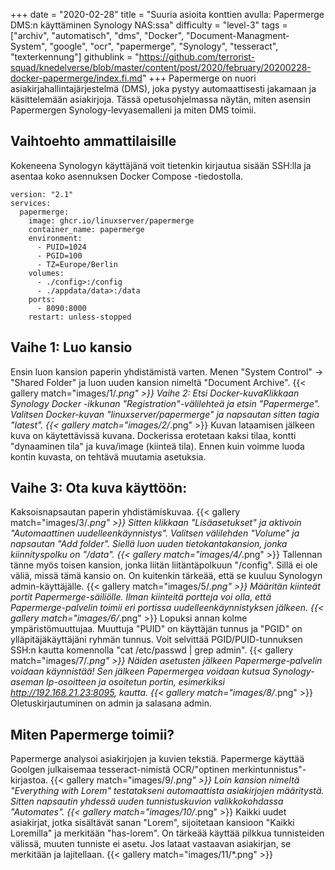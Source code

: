+++
date = "2020-02-28"
title = "Suuria asioita konttien avulla: Papermerge DMS:n käyttäminen Synology NAS:ssa"
difficulty = "level-3"
tags = ["archiv", "automatisch", "dms", "Docker", "Document-Managment-System", "google", "ocr", "papermerge", "Synology", "tesseract", "texterkennung"]
githublink = "https://github.com/terrorist-squad/knedelverse/blob/master/content/post/2020/february/20200228-docker-papermerge/index.fi.md"
+++
Papermerge on nuori asiakirjahallintajärjestelmä (DMS), joka pystyy automaattisesti jakamaan ja käsittelemään asiakirjoja. Tässä opetusohjelmassa näytän, miten asensin Papermergen Synology-levyasemalleni ja miten DMS toimii.
## Vaihtoehto ammattilaisille
Kokeneena Synologyn käyttäjänä voit tietenkin kirjautua sisään SSH:lla ja asentaa koko asennuksen Docker Compose -tiedostolla.
```
version: "2.1"
services:
  papermerge:
    image: ghcr.io/linuxserver/papermerge
    container_name: papermerge
    environment:
      - PUID=1024
      - PGID=100
      - TZ=Europe/Berlin
    volumes:
      - ./config>:/config
      - ./appdata/data>:/data
    ports:
      - 8090:8000
    restart: unless-stopped

```

## Vaihe 1: Luo kansio
Ensin luon kansion paperin yhdistämistä varten. Menen "System Control" -> "Shared Folder" ja luon uuden kansion nimeltä "Document Archive".
{{< gallery match="images/1/*.png" >}}
Vaihe 2: Etsi Docker-kuvaKlikkaan Synology Docker -ikkunan "Registration"-välilehteä ja etsin "Papermerge". Valitsen Docker-kuvan "linuxserver/papermerge" ja napsautan sitten tagia "latest".
{{< gallery match="images/2/*.png" >}}
Kuvan lataamisen jälkeen kuva on käytettävissä kuvana. Dockerissa erotetaan kaksi tilaa, kontti "dynaaminen tila" ja kuva/image (kiinteä tila). Ennen kuin voimme luoda kontin kuvasta, on tehtävä muutamia asetuksia.
## Vaihe 3: Ota kuva käyttöön:
Kaksoisnapsautan paperin yhdistämiskuvaa.
{{< gallery match="images/3/*.png" >}}
Sitten klikkaan "Lisäasetukset" ja aktivoin "Automaattinen uudelleenkäynnistys". Valitsen välilehden "Volume" ja napsautan "Add folder". Siellä luon uuden tietokantakansion, jonka kiinnityspolku on "/data".
{{< gallery match="images/4/*.png" >}}
Tallennan tänne myös toisen kansion, jonka liitän liitäntäpolkuun "/config". Sillä ei ole väliä, missä tämä kansio on. On kuitenkin tärkeää, että se kuuluu Synologyn admin-käyttäjälle.
{{< gallery match="images/5/*.png" >}}
Määritän kiinteät portit Papermerge-säiliölle. Ilman kiinteitä portteja voi olla, että Papermerge-palvelin toimii eri portissa uudelleenkäynnistyksen jälkeen.
{{< gallery match="images/6/*.png" >}}
Lopuksi annan kolme ympäristömuuttujaa. Muuttuja "PUID" on käyttäjän tunnus ja "PGID" on ylläpitäjäkäyttäjäni ryhmän tunnus. Voit selvittää PGID/PUID-tunnuksen SSH:n kautta komennolla "cat /etc/passwd | grep admin".
{{< gallery match="images/7/*.png" >}}
Näiden asetusten jälkeen Papermerge-palvelin voidaan käynnistää! Sen jälkeen Papermergea voidaan kutsua Synology-aseman Ip-osoitteen ja osoitetun portin, esimerkiksi http://192.168.21.23:8095, kautta.
{{< gallery match="images/8/*.png" >}}
Oletuskirjautuminen on admin ja salasana admin.
## Miten Papermerge toimii?
Papermerge analysoi asiakirjojen ja kuvien tekstiä. Papermerge käyttää Goolgen julkaisemaa tesseract-nimistä OCR/"optinen merkintunnistus"-kirjastoa.
{{< gallery match="images/9/*.png" >}}
Loin kansion nimeltä "Everything with Lorem" testatakseni automaattista asiakirjojen määritystä. Sitten napsautin yhdessä uuden tunnistuskuvion valikkokohdassa "Automates".
{{< gallery match="images/10/*.png" >}}
Kaikki uudet asiakirjat, jotka sisältävät sanan "Lorem", sijoitetaan kansioon "Kaikki Loremilla" ja merkitään "has-lorem". On tärkeää käyttää pilkkua tunnisteiden välissä, muuten tunniste ei asetu. Jos lataat vastaavan asiakirjan, se merkitään ja lajitellaan.
{{< gallery match="images/11/*.png" >}}
